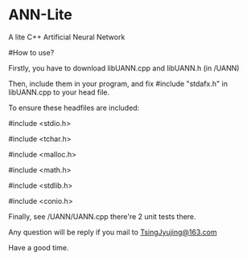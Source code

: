 # ANN-Lite

A lite C++ Artificial Neural Network

#How to use?

Firstly, you have to download libUANN.cpp and libUANN.h (in /UANN)

Then, include them in your program, and fix #include "stdafx.h" in libUANN.cpp to your head file.

To ensure these headfiles are included:

#include <stdio.h>

#include <tchar.h>

#include <malloc.h>

#include <math.h>

#include <stdlib.h>

#include <conio.h>

Finally, see /UANN/UANN.cpp there're 2 unit tests there.

Any question will be reply if you mail to TsingJyujing@163.com

Have a good time.
